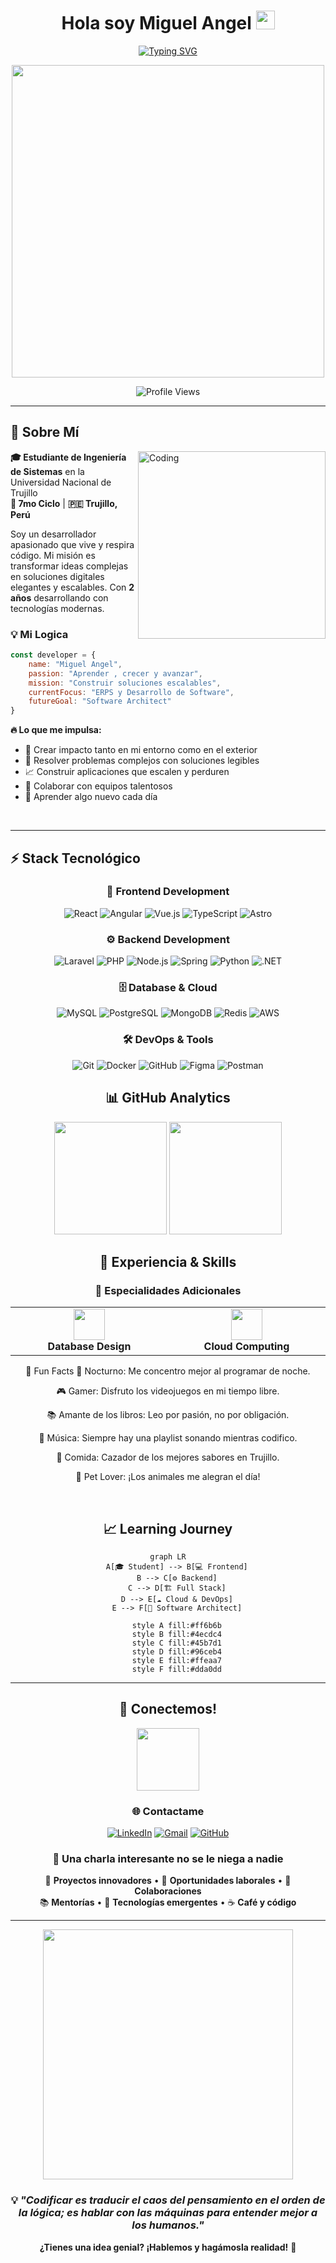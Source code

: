 <div align="center">

# Hola soy Miguel Angel <img src = "https://raw.githubusercontent.com/MartinHeinz/MartinHeinz/master/wave.gif" width = 30px> </h1>

[![Typing SVG](https://readme-typing-svg.demolab.com?font=Inter&weight=600&size=24&duration=3000&pause=1000&color=3B82F6&center=true&vCenter=true&width=600&lines=Developer+Full+Stack+en+formación+constante;Construyendo+el+Futuro+con+Código;%7C+Apasionado+por+la+Tecnología)](https://git.io/typing-svg)


<img src="https://user-images.githubusercontent.com/74038190/225813708-98b745f2-7d22-48cf-9150-083f1b00d6c9.gif" width="500">


![Profile Views](https://komarev.com/ghpvc/?username=miguelangep1p&style=for-the-badge&color=3b82f6)

</div>

---

## 🚀 Sobre Mí

<img align="right" alt="Coding" width="300" src="https://user-images.githubusercontent.com/74038190/229223263-cf2e4b07-2615-4f87-9c38-e37600f8381a.gif" />

**🎓 Estudiante de Ingeniería de Sistemas** en la Universidad Nacional de Trujillo  
**📍 7mo Ciclo** | **🇵🇪 Trujillo, Perú**

Soy un desarrollador apasionado que vive y respira código. Mi misión es transformar ideas complejas en soluciones digitales elegantes y escalables. Con **2 años** desarrollando con tecnologías modernas.

### 💡 **Mi Logica**
```javascript
const developer = {
    name: "Miguel Angel",
    passion: "Aprender , crecer y avanzar",
    mission: "Construir soluciones escalables",
    currentFocus: "ERPS y Desarrollo de Software",
    futureGoal: "Software Architect"
}
```

**🔥 Lo que me impulsa:**
- 🎯 Crear impacto tanto en mi entorno como en el exterior
- 🧩 Resolver problemas complejos con soluciones legibles 
- 📈 Construir aplicaciones que escalen y perduren
- 🤝 Colaborar con equipos talentosos
- 🌱 Aprender algo nuevo cada día

<br clear="right"/>

---

## ⚡ Stack Tecnológico

<div align="center">

### 🎨 **Frontend Development**
![React](https://img.shields.io/badge/React-20232A?style=for-the-badge&logo=react&logoColor=61DAFB)
![Angular](https://img.shields.io/badge/Angular-DD0031?style=for-the-badge&logo=angular&logoColor=white)
![Vue.js](https://img.shields.io/badge/Vue.js-35495E?style=for-the-badge&logo=vue.js&logoColor=4FC08D)
![TypeScript](https://img.shields.io/badge/TypeScript-007ACC?style=for-the-badge&logo=typescript&logoColor=white)
![Astro](https://img.shields.io/badge/Astro-FF5D01?style=for-the-badge&logo=astro&logoColor=white)

### ⚙️ **Backend Development**
![Laravel](https://img.shields.io/badge/Laravel-FF2D20?style=for-the-badge&logo=laravel&logoColor=white)
![PHP](https://img.shields.io/badge/PHP-777BB4?style=for-the-badge&logo=php&logoColor=white)
![Node.js](https://img.shields.io/badge/Node.js-43853D?style=for-the-badge&logo=node.js&logoColor=white)
![Spring](https://img.shields.io/badge/Spring-6DB33F?style=for-the-badge&logo=spring&logoColor=white)
![Python](https://img.shields.io/badge/Python-3776AB?style=for-the-badge&logo=python&logoColor=white)
![.NET](https://img.shields.io/badge/.NET-5C2D91?style=for-the-badge&logo=.net&logoColor=white)

### 🗄️ **Database & Cloud**
![MySQL](https://img.shields.io/badge/MySQL-005C84?style=for-the-badge&logo=mysql&logoColor=white)
![PostgreSQL](https://img.shields.io/badge/PostgreSQL-316192?style=for-the-badge&logo=postgresql&logoColor=white)
![MongoDB](https://img.shields.io/badge/MongoDB-4EA94B?style=for-the-badge&logo=mongodb&logoColor=white)
![Redis](https://img.shields.io/badge/Redis-DC382D?style=for-the-badge&logo=redis&logoColor=white)
![AWS](https://img.shields.io/badge/Amazon_AWS-FF9900?style=for-the-badge&logo=amazonaws&logoColor=white)

### 🛠️ **DevOps & Tools**
![Git](https://img.shields.io/badge/Git-F05032?style=for-the-badge&logo=git&logoColor=white)
![Docker](https://img.shields.io/badge/Docker-2CA5E0?style=for-the-badge&logo=docker&logoColor=white)
![GitHub](https://img.shields.io/badge/GitHub-100000?style=for-the-badge&logo=github&logoColor=white)
![Figma](https://img.shields.io/badge/Figma-F24E1E?style=for-the-badge&logo=figma&logoColor=white)
![Postman](https://img.shields.io/badge/Postman-FF6C37?style=for-the-badge&logo=postman&logoColor=white)



## 📊 GitHub Analytics

<div align="center">

<img height="180em" src="https://github-readme-stats-sigma-five.vercel.app/api?username=miguelangep1p&show_icons=true&theme=tokyonight&include_all_commits=true&count_private=true&hide_border=true"/>
<img height="180em" src="https://github-readme-stats-sigma-five.vercel.app/api/top-langs/?username=miguelangep1p&layout=compact&langs_count=8&theme=tokyonight&hide_border=true"/>

## 💼 Experiencia & Skills

<div align="center">

### 🎯 **Especialidades Adicionales**

<table>
<tr>
<td align="center" width="25%">
<img src="https://cdn.jsdelivr.net/gh/devicons/devicon/icons/mysql/mysql-original.svg" width="50" height="50"/><br>
<strong>Database Design</strong><br>
</td>
<td align="center" width="25%">
<img src="https://cdn.jsdelivr.net/gh/devicons/devicon/icons/docker/docker-original.svg" width="50" height="50"/><br>
<strong>Cloud Computing</strong><br>
</td>
</tr>
</table>

</div>

🌟 Fun Facts
🌙 Nocturno: Me concentro mejor al programar de noche.

🎮 Gamer: Disfruto los videojuegos en mi tiempo libre.

📚 Amante de los libros: Leo por pasión, no por obligación.

🎵 Música: Siempre hay una playlist sonando mientras codifico.

🌮 Comida: Cazador de los mejores sabores en Trujillo.

🐾 Pet Lover: ¡Los animales me alegran el día!

<br clear="left"/>

## 📈 Learning Journey

```mermaid
graph LR
    A[🎓 Student] --> B[💻 Frontend]
    B --> C[⚙️ Backend]
    C --> D[🏗️ Full Stack]
    D --> E[☁️ Cloud & DevOps]
    E --> F[🎯 Software Architect]
    
    style A fill:#ff6b6b
    style B fill:#4ecdc4
    style C fill:#45b7d1
    style D fill:#96ceb4
    style E fill:#ffeaa7
    style F fill:#dda0dd
```

---

## 🤝 Conectemos!

<div align="center">

<img src="https://user-images.githubusercontent.com/74038190/212284087-bbe7e430-757e-4901-90bf-4cd2ce3e1852.gif" width="100">

### 🌐 **Contactame**

[![LinkedIn](https://img.shields.io/badge/LinkedIn-Miguel_Angel-0077B5?style=for-the-badge&logo=linkedin&logoColor=white)](https://www.linkedin.com/in/miguel-cabanillas-257205308)
[![Gmail](https://img.shields.io/badge/Gmail-miguel.dev-EA4335?style=for-the-badge&logo=gmail&logoColor=white)](mailto:mcabanillasurbina@gmail.com)
[![GitHub](https://img.shields.io/badge/GitHub-@miguel_angel-100000?style=for-the-badge&logo=github&logoColor=white)](https://github.com/miguelangep1p)

### 💬 **Una charla interesante no se le niega a nadie**
🚀 **Proyectos innovadores** • 💼 **Oportunidades laborales** • 🤝 **Colaboraciones**  
📚 **Mentorías** • 🎯 **Tecnologías emergentes** • ☕ **Café y código**

---

<img src="https://user-images.githubusercontent.com/74038190/212284158-e840e285-664b-44d7-b79b-e264b5e54825.gif" width="400">

### 💡 *"Codificar es traducir el caos del pensamiento en el orden de la lógica; es hablar con las máquinas para entender mejor a los humanos."*

**¿Tienes una idea genial? ¡Hablemos y hagámosla realidad!** 🚀

</div>
